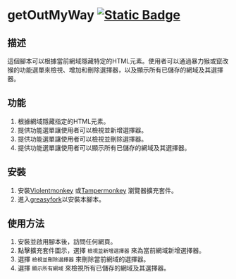 # getOutMyWay [![Static Badge](https://img.shields.io/badge/lang-en-red)](https://github.com/Max46656/EverythingInGreasyFork/tree/main/%E8%AA%BF%E6%95%B4%E7%95%AB%E9%9D%A2/getOutMyWay)

## 描述

這個腳本可以根據當前網域隱藏特定的HTML元素。使用者可以通過暴力猴或竄改猴的功能選單來檢視、增加和刪除選擇器，以及顯示所有已儲存的網域及其選擇器。

## 功能

1. 根據網域隱藏指定的HTML元素。
2. 提供功能選單讓使用者可以檢視並新增選擇器。
3. 提供功能選單讓使用者可以檢視並刪除選擇器。
4. 提供功能選單讓使用者可以顯示所有已儲存的網域及其選擇器。

## 安裝

1. 安裝[Violentmonkey](https://violentmonkey.github.io) 或[Tampermonkey](https://www.tampermonkey.net/) 瀏覽器擴充套件。
2. 進入[greasyfork](https://greasyfork.org/zh-TW/scripts/502344-getoutmyway)以安裝本腳本。

## 使用方法

1. 安裝並啟用腳本後，訪問任何網頁。
2. 點擊擴充套件圖示，選擇 `檢視並新增選擇器` 來為當前網域新增選擇器。
3. 選擇 `檢視並刪除選擇器` 來刪除當前網域的選擇器。
4. 選擇 `顯示所有網域` 來檢視所有已儲存的網域及其選擇器。
